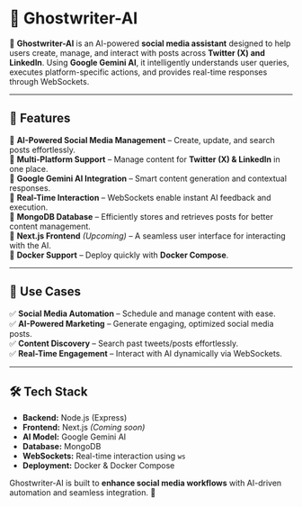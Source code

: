 # **📝 Ghostwriter-AI**  

🚀 **Ghostwriter-AI** is an AI-powered **social media assistant** designed to help users create, manage, and interact with posts across **Twitter (X) and LinkedIn**. Using **Google Gemini AI**, it intelligently understands user queries, executes platform-specific actions, and provides real-time responses through WebSockets.  

---

## **📌 Features**  

🔹 **AI-Powered Social Media Management** – Create, update, and search posts effortlessly.  
🔹 **Multi-Platform Support** – Manage content for **Twitter (X) & LinkedIn** in one place.  
🔹 **Google Gemini AI Integration** – Smart content generation and contextual responses.  
🔹 **Real-Time Interaction** – WebSockets enable instant AI feedback and execution.  
🔹 **MongoDB Database** – Efficiently stores and retrieves posts for better content management.  
🔹 **Next.js Frontend** *(Upcoming)* – A seamless user interface for interacting with the AI.  
🔹 **Docker Support** – Deploy quickly with **Docker Compose**.  

---

## **🎯 Use Cases**  

✅ **Social Media Automation** – Schedule and manage content with ease.  
✅ **AI-Powered Marketing** – Generate engaging, optimized social media posts.  
✅ **Content Discovery** – Search past tweets/posts effortlessly.  
✅ **Real-Time Engagement** – Interact with AI dynamically via WebSockets.  

---

## **🛠 Tech Stack**  

- **Backend:** Node.js (Express)  
- **Frontend:** Next.js *(Coming soon)*  
- **AI Model:** Google Gemini AI  
- **Database:** MongoDB  
- **WebSockets:** Real-time interaction using `ws`  
- **Deployment:** Docker & Docker Compose  

Ghostwriter-AI is built to **enhance social media workflows** with AI-driven automation and seamless integration. 🚀
